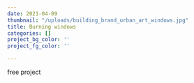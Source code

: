 ```yaml
---
date: 2021-04-09
thumbnail: "/uploads/building_brand_urban_art_windows.jpg"
title: Burning windows
categories: []
project_bg_color: ''
project_fg_color: ''

---
```

free project